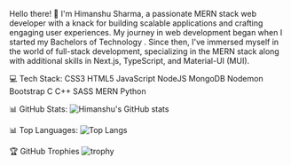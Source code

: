 Hello there! 👋 I'm Himanshu Sharma, a passionate MERN stack web developer with a knack for building scalable applications and crafting engaging user experiences. My journey in web development began when I started my Bachelors of Technology . Since then, I've immersed myself in the world of full-stack development, specializing in the MERN stack along with additional skills in Next.js, TypeScript, and Material-UI (MUI).



💻 Tech Stack:
CSS3 HTML5 JavaScript NodeJS MongoDB Nodemon Bootstrap C C++ SASS MERN Python

📊 GitHub Stats:
![Himanshu's GitHub stats](https://github-readme-stats.vercel.app/api?username=HimanshuSharma0501&show_icons=true&theme=radical)


📊 Top Languages:
![Top Langs](https://github-readme-stats.vercel.app/api/top-langs/?username=HimanshuSharma0501&layout=compact&theme=radical)



🏆 GitHub Trophies
![trophy](https://github-profile-trophy.vercel.app/?username=HimanshuSharma0501&theme=radical)


